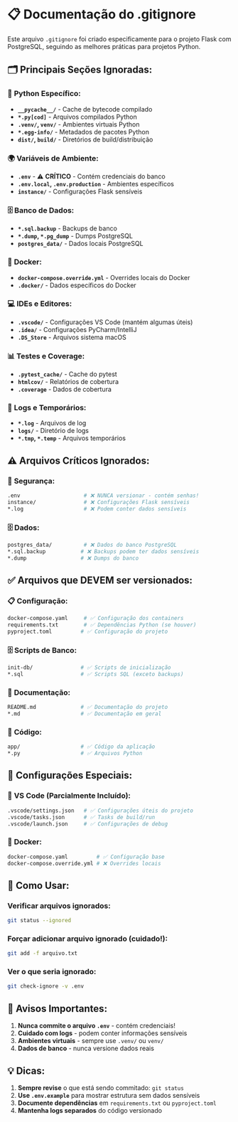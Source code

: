 # 📋 Documentação do .gitignore

Este arquivo `.gitignore` foi criado especificamente para o projeto Flask com PostgreSQL, seguindo as melhores práticas para projetos Python.

## 🗂️ **Principais Seções Ignoradas:**

### 🐍 **Python Específico:**
- **`__pycache__/`** - Cache de bytecode compilado
- **`*.py[cod]`** - Arquivos compilados Python
- **`.venv/`, `venv/`** - Ambientes virtuais Python
- **`*.egg-info/`** - Metadados de pacotes Python
- **`dist/`, `build/`** - Diretórios de build/distribuição

### 🌍 **Variáveis de Ambiente:**
- **`.env`** - ⚠️ **CRÍTICO** - Contém credenciais do banco
- **`.env.local`, `.env.production`** - Ambientes específicos
- **`instance/`** - Configurações Flask sensíveis

### 🗄️ **Banco de Dados:**
- **`*.sql.backup`** - Backups de banco
- **`*.dump`, `*.pg_dump`** - Dumps PostgreSQL
- **`postgres_data/`** - Dados locais PostgreSQL

### 🐳 **Docker:**
- **`docker-compose.override.yml`** - Overrides locais do Docker
- **`.docker/`** - Dados específicos do Docker

### 💻 **IDEs e Editores:**
- **`.vscode/`** - Configurações VS Code (mantém algumas úteis)
- **`.idea/`** - Configurações PyCharm/IntelliJ
- **`.DS_Store`** - Arquivos sistema macOS

### 📊 **Testes e Coverage:**
- **`.pytest_cache/`** - Cache do pytest
- **`htmlcov/`** - Relatórios de cobertura
- **`.coverage`** - Dados de cobertura

### 📁 **Logs e Temporários:**
- **`*.log`** - Arquivos de log
- **`logs/`** - Diretório de logs
- **`*.tmp`, `*.temp`** - Arquivos temporários

## ⚠️ **Arquivos Críticos Ignorados:**

### 🔐 **Segurança:**
```bash
.env                    # ❌ NUNCA versionar - contém senhas!
instance/               # ❌ Configurações Flask sensíveis
*.log                   # ❌ Podem conter dados sensíveis
```

### 🗄️ **Dados:**
```bash
postgres_data/          # ❌ Dados do banco PostgreSQL
*.sql.backup           # ❌ Backups podem ter dados sensíveis
*.dump                 # ❌ Dumps do banco
```

## ✅ **Arquivos que DEVEM ser versionados:**

### 📋 **Configuração:**
```bash
docker-compose.yaml     # ✅ Configuração dos containers
requirements.txt        # ✅ Dependências Python (se houver)
pyproject.toml         # ✅ Configuração do projeto
```

### 🗄️ **Scripts de Banco:**
```bash
init-db/               # ✅ Scripts de inicialização
*.sql                  # ✅ Scripts SQL (exceto backups)
```

### 📖 **Documentação:**
```bash
README.md              # ✅ Documentação do projeto
*.md                   # ✅ Documentação em geral
```

### 🐍 **Código:**
```bash
app/                   # ✅ Código da aplicação
*.py                   # ✅ Arquivos Python
```

## 🔧 **Configurações Especiais:**

### 📝 **VS Code (Parcialmente Incluído):**
```bash
.vscode/settings.json   # ✅ Configurações úteis do projeto
.vscode/tasks.json      # ✅ Tasks de build/run
.vscode/launch.json     # ✅ Configurações de debug
```

### 🐳 **Docker:**
```bash
docker-compose.yaml         # ✅ Configuração base
docker-compose.override.yml # ❌ Overrides locais
```

## 📝 **Como Usar:**

### **Verificar arquivos ignorados:**
```bash
git status --ignored
```

### **Forçar adicionar arquivo ignorado (cuidado!):**
```bash
git add -f arquivo.txt
```

### **Ver o que seria ignorado:**
```bash
git check-ignore -v .env
```

## 🚨 **Avisos Importantes:**

1. **Nunca commite o arquivo `.env`** - contém credenciais!
2. **Cuidado com logs** - podem conter informações sensíveis
3. **Ambientes virtuais** - sempre use `.venv/` ou `venv/`
4. **Dados de banco** - nunca versione dados reais

## 💡 **Dicas:**

1. **Sempre revise** o que está sendo commitado: `git status`
2. **Use `.env.example`** para mostrar estrutura sem dados sensíveis
3. **Documente dependências** em `requirements.txt` ou `pyproject.toml`
4. **Mantenha logs separados** do código versionado
